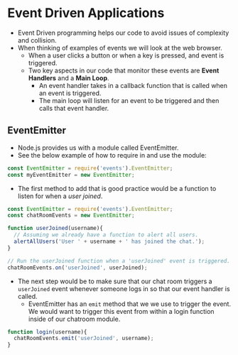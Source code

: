 # Event Driven Applications

- Event Driven programming helps our code to avoid issues of complexity and collision.
- When thinking of examples of events we will look at the web browser.
  - When a user clicks a button or when a key is pressed, and event is triggered.
  - Two key aspects in our code that monitor these events are **Event Handlers** and a **Main Loop**.
    - An event handler takes in a callback function that is called when an event is triggered.
    - The main loop will listen for an event to be triggered and then calls that event handler.

## EventEmitter

- Node.js provides us with a module called EventEmitter.
- See the below example of how to require in and use the module:

```js
const EventEmitter = require('events').EventEmitter;
const myEventEmitter = new EventEmitter;
```

- The first method to add that is good practice would be a function to listen for when a *user joined*.

```js
const EventEmitter = require('events').EventEmitter;
const chatRoomEvents = new EventEmitter;

function userJoined(username){
  // Assuming we already have a function to alert all users.
  alertAllUsers('User ' + username + ' has joined the chat.');
}

// Run the userJoined function when a 'userJoined' event is triggered.
chatRoomEvents.on('userJoined', userJoined);
```

- The next step would be to make sure that our chat room triggers a `userJoined` event whenever someone logs in so that our event handler is called.  
  - EventEmitter has an `emit` method that we we use to trigger the event. We would want to trigger this event from within a login function inside of our chatroom module.

```js
function login(username){
  chatRoomEvents.emit('userJoined', username);
}
```
